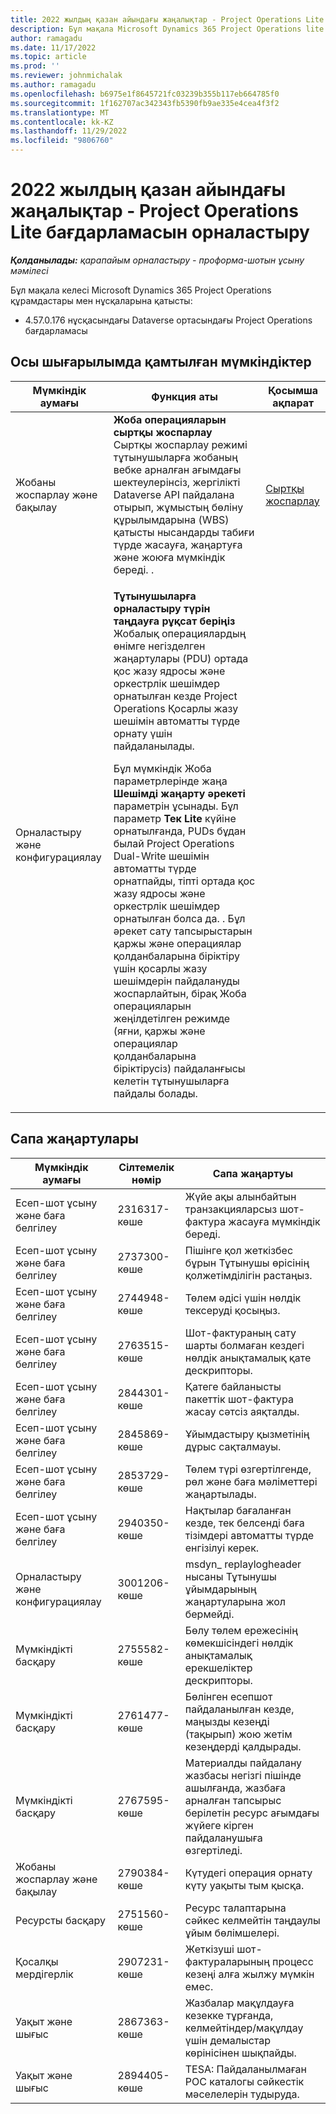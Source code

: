 ```yaml
---
title: 2022 жылдың қазан айындағы жаңалықтар - Project Operations Lite бағдарламасын орналастыру
description: Бұл мақала Microsoft Dynamics 365 Project Operations lite қолдануының 2022 жылдың қазан айындағы шығарылымында қолжетімді сапа жаңартулары туралы ақпарат береді.
author: ramagadu
ms.date: 11/17/2022
ms.topic: article
ms.prod: ''
ms.reviewer: johnmichalak
ms.author: ramagadu
ms.openlocfilehash: b6975e1f8645721fc03239b355b117eb664785f0
ms.sourcegitcommit: 1f162707ac342343fb5390fb9ae335e4cea4f3f2
ms.translationtype: MT
ms.contentlocale: kk-KZ
ms.lasthandoff: 11/29/2022
ms.locfileid: "9806760"
---
```

# <a name="whats-new-october-2022---project-operations-lite-deployment"></a>2022 жылдың қазан айындағы жаңалықтар - Project Operations Lite бағдарламасын орналастыру

_**Қолданылады:** қарапайым орналастыру - проформа-шотын ұсыну мәмілесі_

Бұл мақала келесі Microsoft Dynamics 365 Project Operations құрамдастары мен нұсқаларына қатысты:

- 4.57.0.176 нұсқасындағы Dataverse ортасындағы Project Operations бағдарламасы

## <a name="features-included-in-this-release"></a>Осы шығарылымда қамтылған мүмкіндіктер

| Мүмкіндік аумағы | Функция аты | Қосымша ақпарат |
| --- | --- | --- |
| Жобаны жоспарлау және бақылау | **Жоба операцияларын сыртқы жоспарлау**<br>Сыртқы жоспарлау режимі тұтынушыларға жобаның вебке арналған ағымдағы шектеулерінсіз, жергілікті Dataverse API пайдалана отырып, жұмыстың бөліну құрылымдарына (WBS) қатысты нысандарды табиғи түрде жасауға, жаңартуға және жоюға мүмкіндік береді. . | [Сыртқы жоспарлау](/dynamics365/project-operations/project-management/external-scheduling) |
| Орналастыру және конфигурациялау | <p>**Тұтынушыларға орналастыру түрін таңдауға рұқсат беріңіз**<br>Жобалық операциялардың өнімге негізделген жаңартулары (PDU) ортада қос жазу ядросы және оркестрлік шешімдер орнатылған кезде Project Operations Қосарлы жазу шешімін автоматты түрде орнату үшін пайдаланылады.</p><p>Бұл мүмкіндік Жоба параметрлерінде жаңа **Шешімді жаңарту әрекеті** параметрін ұсынады. Бұл параметр **Тек Lite** күйіне орнатылғанда, PUDs бұдан былай Project Operations Dual-Write шешімін автоматты түрде орнатпайды, тіпті ортада қос жазу ядросы және оркестрлік шешімдер орнатылған болса да. . Бұл әрекет сату тапсырыстарын қаржы және операциялар қолданбаларына біріктіру үшін қосарлы жазу шешімдерін пайдалануды жоспарлайтын, бірақ Жоба операцияларын жеңілдетілген режимде (яғни, қаржы және операциялар қолданбаларына біріктірусіз) пайдаланғысы келетін тұтынушыларға пайдалы болады.</p> | |

## <a name="quality-updates"></a>Сапа жаңартулары

| Мүмкіндік аумағы | Сілтемелік нөмір | Сапа жаңартуы |
| --- | --- | --- |
| Есеп-шот ұсыну және баға белгілеу | 2316317-көше | Жүйе ақы алынбайтын транзакцияларсыз шот-фактура жасауға мүмкіндік береді. |
| Есеп-шот ұсыну және баға белгілеу | 2737300-көше | Пішінге қол жеткізбес бұрын Тұтынушы өрісінің қолжетімділігін растаңыз. |
| Есеп-шот ұсыну және баға белгілеу | 2744948-көше | Төлем әдісі үшін нөлдік тексеруді қосыңыз. |
| Есеп-шот ұсыну және баға белгілеу | 2763515-көше | Шот-фактураның сату шарты болмаған кездегі нөлдік анықтамалық қате дескрипторы. |
| Есеп-шот ұсыну және баға белгілеу | 2844301-көше | Қатеге байланысты пакеттік шот-фактура жасау сәтсіз аяқталды. |
| Есеп-шот ұсыну және баға белгілеу | 2845869-көше | Ұйымдастыру қызметінің дұрыс сақталмауы. |
| Есеп-шот ұсыну және баға белгілеу | 2853729-көше | Төлем түрі өзгертілгенде, рөл және баға мәліметтері жаңартылады. |
| Есеп-шот ұсыну және баға белгілеу | 2940350-көше | Нақтылар бағаланған кезде, тек белсенді баға тізімдері автоматты түрде енгізілуі керек. |
| Орналастыру және конфигурациялау | 3001206-көше | msdyn\_ replaylogheader нысаны Тұтынушы ұйымдарының жаңартуларына жол бермейді. |
| Мүмкіндікті басқару | 2755582-көше | Бөлу төлем ережесінің көмекшісіндегі нөлдік анықтамалық ерекшеліктер дескрипторы. |
| Мүмкіндікті басқару | 2761477-көше | Бөлінген есепшот пайдаланылған кезде, маңызды кезеңді (тақырып) жою жетім кезеңдерді қалдырады. |
| Мүмкіндікті басқару | 2767595-көше | Материалды пайдалану жазбасы негізгі пішінде ашылғанда, жазбаға арналған тапсырыс берілетін ресурс ағымдағы жүйеге кірген пайдаланушыға өзгертіледі. |
| Жобаны жоспарлау және бақылау | 2790384-көше | Күтудегі операция орнату күту уақыты тым қысқа. |
| Ресурсты басқару | 2751560-көше | Ресурс талаптарына сәйкес келмейтін таңдаулы ұйым бөлімшелері. |
| Қосалқы мердігерлік | 2907231-көше | Жеткізуші шот-фактураларының процесс кезеңі алға жылжу мүмкін емес. |
| Уақыт және шығыс | 2867363-көше | Жазбалар мақұлдауға кезекке тұрғанда, келмейтіндер/мақұлдау үшін демалыстар көрінісінен шықпайды. |
| Уақыт және шығыс | 2894405-көше | TESA: Пайдаланылмаған POC каталогы сәйкестік мәселелерін тудыруда. |
